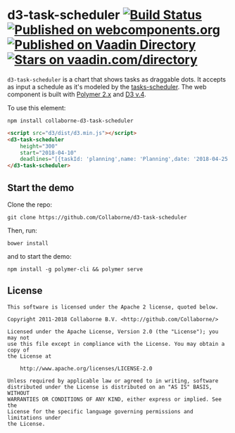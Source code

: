 d3-task-scheduler
[![Build Status](https://travis-ci.org/Collaborne/d3-task-scheduler.svg?branch=master)](https://travis-ci.org/Collaborne/d3-task-scheduler)
[![Published on webcomponents.org](https://img.shields.io/badge/webcomponents.org-published-blue.svg)](https://www.webcomponents.org/element/collaborne/d3-task-scheduler)  
[![Published on Vaadin  Directory](https://img.shields.io/badge/Vaadin%20Directory-published-00b4f0.svg)](https://vaadin.com/directory/component/Collaborned3-task-scheduler)
[![Stars on vaadin.com/directory](https://img.shields.io/vaadin-directory/star/Collaborned3-task-scheduler.svg)](https://vaadin.com/directory/component/Collaborned3-task-scheduler)
=================

`d3-task-scheduler` is a chart that shows tasks as draggable dots. It accepts as input a schedule as it's modeled by the [tasks-scheduler](https://github.com/Collaborne/tasks-scheduler). The web component is built with [Polymer 2.x](https://www.polymer-project.org) and [D3 v.4](http://d3js.org).

To use this element:

`npm install collaborne-d3-task-scheduler`

<!--
```
<custom-element-demo>
  <template>
    <link rel="import" href="d3-task-scheduler.html">
    <next-code-block></next-code-block>
  </template>
</custom-element-demo>
```
-->
```html
<script src="d3/dist/d3.min.js"></script>
<d3-task-scheduler
    height="300"
    start="2018-04-10"
    deadlines="[{taskId: 'planning',name: 'Planning',date: '2018-04-25'},{taskId: 'concepting',name: 'Concepting',date: '2018-05-05'},{taskId: 'implementation',name: 'Implementation',date: '2018-05-20'}]">
</d3-task-scheduler>
```

## Start the demo
Clone the repo:
```
git clone https://github.com/Collaborne/d3-task-scheduler
```

Then, run:
```
bower install
```
and to start the demo:
```
npm install -g polymer-cli && polymer serve
```

## License

    This software is licensed under the Apache 2 license, quoted below.

    Copyright 2011-2018 Collaborne B.V. <http://github.com/Collaborne/>

    Licensed under the Apache License, Version 2.0 (the "License"); you may not
    use this file except in compliance with the License. You may obtain a copy of
    the License at

        http://www.apache.org/licenses/LICENSE-2.0

    Unless required by applicable law or agreed to in writing, software
    distributed under the License is distributed on an "AS IS" BASIS, WITHOUT
    WARRANTIES OR CONDITIONS OF ANY KIND, either express or implied. See the
    License for the specific language governing permissions and limitations under
    the License.

